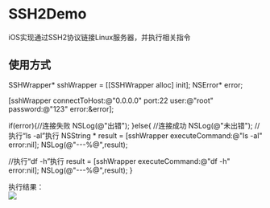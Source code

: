 # SSH2Demo
iOS实现通过SSH2协议链接Linux服务器，并执行相关指令

## 使用方式<br/>

SSHWrapper* sshWrapper = [[SSHWrapper alloc] init];
NSError* error;

[sshWrapper connectToHost:@"0.0.0.0" port:22 user:@"root" password:@"123" error:&error];

if(error){//连接失败
NSLog(@"出错");
}else{ //连接成功
NSLog(@"未出错");
//执行“ls -al”执行
NSString * result = [sshWrapper executeCommand:@"ls -al" error:nil];
NSLog(@"---%@",result);

//执行“df -h”执行
result = [sshWrapper executeCommand:@"df -h" error:nil];
NSLog(@"---%@",result);
}<br/>

 执行结果：<br/>
![](https://yqh1988.oss-cn-beijing.aliyuncs.com/yqh/333333.jpg)

